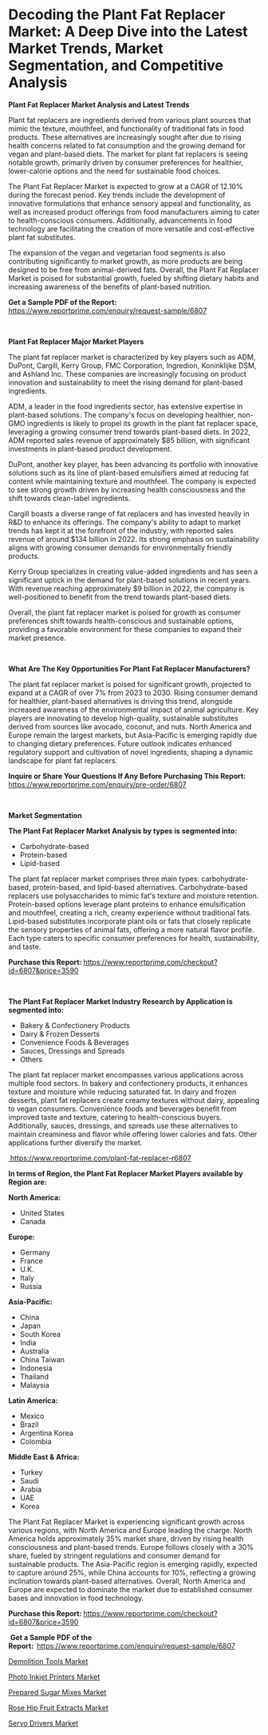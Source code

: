 <p><h1>Decoding the Plant Fat Replacer Market: A Deep Dive into the Latest Market Trends, Market Segmentation, and Competitive Analysis</h1></p><p><strong>Plant Fat Replacer Market Analysis and Latest Trends</strong></p>
<p><p>Plant fat replacers are ingredients derived from various plant sources that mimic the texture, mouthfeel, and functionality of traditional fats in food products. These alternatives are increasingly sought after due to rising health concerns related to fat consumption and the growing demand for vegan and plant-based diets. The market for plant fat replacers is seeing notable growth, primarily driven by consumer preferences for healthier, lower-calorie options and the need for sustainable food choices.</p><p>The Plant Fat Replacer Market is expected to grow at a CAGR of 12.10% during the forecast period. Key trends include the development of innovative formulations that enhance sensory appeal and functionality, as well as increased product offerings from food manufacturers aiming to cater to health-conscious consumers. Additionally, advancements in food technology are facilitating the creation of more versatile and cost-effective plant fat substitutes.</p><p>The expansion of the vegan and vegetarian food segments is also contributing significantly to market growth, as more products are being designed to be free from animal-derived fats. Overall, the Plant Fat Replacer Market is poised for substantial growth, fueled by shifting dietary habits and increasing awareness of the benefits of plant-based nutrition.</p></p>
<p><strong>Get a Sample PDF of the Report:&nbsp;</strong> <a href="https://www.reportprime.com/enquiry/request-sample/6807?utm_campaign=2286&utm_medium=2&utm_source=Github&utm_content=ia&utm_term=19032025&utm_id=plant-fat-replacer">https://www.reportprime.com/enquiry/request-sample/6807</a></p>
<p>&nbsp;</p>
<p><strong>Plant Fat Replacer Major Market Players</strong></p>
<p><p>The plant fat replacer market is characterized by key players such as ADM, DuPont, Cargill, Kerry Group, FMC Corporation, Ingredion, Koninklijke DSM, and Ashland Inc. These companies are increasingly focusing on product innovation and sustainability to meet the rising demand for plant-based ingredients.</p><p>ADM, a leader in the food ingredients sector, has extensive expertise in plant-based solutions. The company's focus on developing healthier, non-GMO ingredients is likely to propel its growth in the plant fat replacer space, leveraging a growing consumer trend towards plant-based diets. In 2022, ADM reported sales revenue of approximately $85 billion, with significant investments in plant-based product development.</p><p>DuPont, another key player, has been advancing its portfolio with innovative solutions such as its line of plant-based emulsifiers aimed at reducing fat content while maintaining texture and mouthfeel. The company is expected to see strong growth driven by increasing health consciousness and the shift towards clean-label ingredients.</p><p>Cargill boasts a diverse range of fat replacers and has invested heavily in R&D to enhance its offerings. The company's ability to adapt to market trends has kept it at the forefront of the industry, with reported sales revenue of around $134 billion in 2022. Its strong emphasis on sustainability aligns with growing consumer demands for environmentally friendly products.</p><p>Kerry Group specializes in creating value-added ingredients and has seen a significant uptick in the demand for plant-based solutions in recent years. With revenue reaching approximately $9 billion in 2022, the company is well-positioned to benefit from the trend towards plant-based diets.</p><p>Overall, the plant fat replacer market is poised for growth as consumer preferences shift towards health-conscious and sustainable options, providing a favorable environment for these companies to expand their market presence.</p></p>
<p>&nbsp;</p>
<p><strong>What Are The Key Opportunities For Plant Fat Replacer Manufacturers?</strong></p>
<p><p>The plant fat replacer market is poised for significant growth, projected to expand at a CAGR of over 7% from 2023 to 2030. Rising consumer demand for healthier, plant-based alternatives is driving this trend, alongside increased awareness of the environmental impact of animal agriculture. Key players are innovating to develop high-quality, sustainable substitutes derived from sources like avocado, coconut, and nuts. North America and Europe remain the largest markets, but Asia-Pacific is emerging rapidly due to changing dietary preferences. Future outlook indicates enhanced regulatory support and cultivation of novel ingredients, shaping a dynamic landscape for plant fat replacers.</p></p>
<p><strong>Inquire or Share Your Questions If Any Before Purchasing This Report:</strong> <a href="https://www.reportprime.com/enquiry/pre-order/6807?utm_campaign=2286&utm_medium=2&utm_source=Github&utm_content=ia&utm_term=19032025&utm_id=plant-fat-replacer">https://www.reportprime.com/enquiry/pre-order/6807</a></p>
<p>&nbsp;</p>
<p><strong>Market Segmentation</strong></p>
<p><strong>The Plant Fat Replacer Market Analysis by types is segmented into:</strong></p>
<p><ul><li>Carbohydrate-based</li><li>Protein-based</li><li>Lipid-based</li></ul></p>
<p><p>The plant fat replacer market comprises three main types: carbohydrate-based, protein-based, and lipid-based alternatives. Carbohydrate-based replacers use polysaccharides to mimic fat's texture and moisture retention. Protein-based options leverage plant proteins to enhance emulsification and mouthfeel, creating a rich, creamy experience without traditional fats. Lipid-based substitutes incorporate plant oils or fats that closely replicate the sensory properties of animal fats, offering a more natural flavor profile. Each type caters to specific consumer preferences for health, sustainability, and taste.</p></p>
<p><strong>Purchase this Report:&nbsp;</strong><a href="https://www.reportprime.com/checkout?id=6807&price=3590&utm_campaign=2286&utm_medium=2&utm_source=Github&utm_content=ia&utm_term=19032025&utm_id=plant-fat-replacer">https://www.reportprime.com/checkout?id=6807&price=3590</a></p>
<p>&nbsp;</p>
<p><strong>The Plant Fat Replacer Market Industry Research by Application is segmented into:</strong></p>
<p><ul><li>Bakery & Confectionery Products</li><li>Dairy & Frozen Desserts</li><li>Convenience Foods & Beverages</li><li>Sauces, Dressings and Spreads</li><li>Others</li></ul></p>
<p><p>The plant fat replacer market encompasses various applications across multiple food sectors. In bakery and confectionery products, it enhances texture and moisture while reducing saturated fat. In dairy and frozen desserts, plant fat replacers create creamy textures without dairy, appealing to vegan consumers. Convenience foods and beverages benefit from improved taste and texture, catering to health-conscious buyers. Additionally, sauces, dressings, and spreads use these alternatives to maintain creaminess and flavor while offering lower calories and fats. Other applications further diversify the market.</p></p>
<p><a href="https://www.reportprime.com/plant-fat-replacer-r6807?utm_campaign=2286&utm_medium=2&utm_source=Github&utm_content=ia&utm_term=19032025&utm_id=plant-fat-replacer">&nbsp;https://www.reportprime.com/plant-fat-replacer-r6807</a></p>
<p><strong>In terms of Region, the Plant Fat Replacer Market Players available by Region are:</strong></p>
<p>
    <p> <strong> North America: </strong>
        <ul>
            <li>United States</li>
            <li>Canada</li>
        </ul>
        </p> 
    <p> <strong> Europe: </strong>
        <ul>
            <li>Germany</li>
            <li>France</li>
            <li>U.K.</li>
            <li>Italy</li>
            <li>Russia</li>
        </ul>
        </p> 
    <p> <strong> Asia-Pacific: </strong>
        <ul>
            <li>China</li>
            <li>Japan</li>
            <li>South Korea</li>
            <li>India</li>
            <li>Australia</li>
            <li>China Taiwan</li>
            <li>Indonesia</li>
            <li>Thailand</li>
            <li>Malaysia</li>
        </ul>
        </p> 
    <p> <strong> Latin America: </strong>
        <ul>
            <li>Mexico</li>
            <li>Brazil</li>
            <li>Argentina Korea</li>
            <li>Colombia</li>
        </ul>
        </p> 
    <p> <strong> Middle East & Africa: </strong>
        <ul>
            <li>Turkey</li>
            <li>Saudi</li>
            <li>Arabia</li>
            <li>UAE</li>
            <li>Korea</li>
        </ul>
    </p>
    </p>
<p><p>The Plant Fat Replacer Market is experiencing significant growth across various regions, with North America and Europe leading the charge. North America holds approximately 35% market share, driven by rising health consciousness and plant-based trends. Europe follows closely with a 30% share, fueled by stringent regulations and consumer demand for sustainable products. The Asia-Pacific region is emerging rapidly, expected to capture around 25%, while China accounts for 10%, reflecting a growing inclination towards plant-based alternatives. Overall, North America and Europe are expected to dominate the market due to established consumer bases and innovation in food technology.</p></p>
<p><strong>Purchase this Report: </strong><a href="https://www.reportprime.com/checkout?id=6807&price=3590&utm_campaign=2286&utm_medium=2&utm_source=Github&utm_content=ia&utm_term=19032025&utm_id=plant-fat-replacer">https://www.reportprime.com/checkout?id=6807&price=3590</a></p>
<p>&nbsp;<strong>Get a Sample PDF of the Report:&nbsp;&nbsp;</strong><a href="https://www.reportprime.com/enquiry/request-sample/6807?utm_campaign=2286&utm_medium=2&utm_source=Github&utm_content=ia&utm_term=19032025&utm_id=plant-fat-replacer">https://www.reportprime.com/enquiry/request-sample/6807</a></p>
<p><strong></strong></p>
<p><p><a href="https://www.linkedin.com/pulse/demolition-tools-market-report-2025-2032-cagr-analysis-growth-ld1ic?utm_campaign=2286&utm_medium=2&utm_source=Github&utm_content=ia&utm_term=19032025&utm_id=plant-fat-replacer">Demolition Tools Market</a></p><p><a href="https://www.linkedin.com/pulse/comprehensive-examination-photo-inkjet-printers-gevdc?utm_campaign=2286&utm_medium=2&utm_source=Github&utm_content=ia&utm_term=19032025&utm_id=plant-fat-replacer">Photo Inkjet Printers Market</a></p><p><a href="https://github.com/camacrokesw2/Market-Research-Report-List-1/blob/main/prepared-sugar-mixes-market.md?utm_campaign=2286&utm_medium=2&utm_source=Github&utm_content=ia&utm_term=19032025&utm_id=plant-fat-replacer">Prepared Sugar Mixes Market</a></p><p><a href="https://github.com/beberjuban9a/Market-Research-Report-List-1/blob/main/rose-hip-fruit-extracts-market.md?utm_campaign=2286&utm_medium=2&utm_source=Github&utm_content=ia&utm_term=19032025&utm_id=plant-fat-replacer">Rose Hip Fruit Extracts Market</a></p><p><a href="https://www.linkedin.com/pulse/servo-drivers-market-study-report-includinginformation-gs1ac?utm_campaign=2286&utm_medium=2&utm_source=Github&utm_content=ia&utm_term=19032025&utm_id=plant-fat-replacer">Servo Drivers Market</a></p></p>